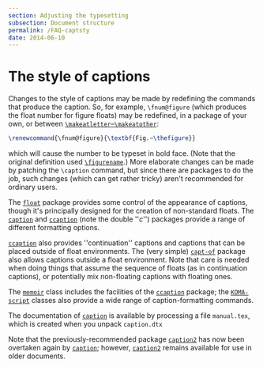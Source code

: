 ```yaml
---
section: Adjusting the typesetting
subsection: Document structure
permalink: /FAQ-captsty
date: 2014-06-10
---
```


# The style of captions

Changes to the style of captions may be made by redefining the commands
that produce the caption.  So, for example, `\fnum@figure` (which
produces the float number for figure floats) may be redefined, in a
package of your own, or between
[`\makeatletter`&ndash;`\makeatother`](FAQ-atsigns.md):
```latex
\renewcommand{\fnum@figure}{\textbf{Fig.~\thefigure}}
```
which will cause the number to be typeset in bold face.  (Note that
the original definition used 
[`\figurename`](FAQ-fixnam.md).)  More elaborate changes can be
made by patching the `\caption` command, but since there are
packages to do the job, such changes (which can get rather tricky)
aren't recommended for ordinary users.

The [`float`](https://ctan.org/pkg/float) package provides some control of the appearance of
captions, though it's principally designed for the creation of
non-standard floats.  The [`caption`](https://ctan.org/pkg/caption) and [`ccaption`](https://ctan.org/pkg/ccaption)
(note the double ''_c_'') packages provide a range of different
formatting options.

[`ccaption`](https://ctan.org/pkg/ccaption) also provides ''continuation'' captions and captions
that can be placed outside of float environments.  The (very simple)
[`capt-of`](https://ctan.org/pkg/capt-of) package also allows captions outside a float
environment.  Note that care is needed when doing things that assume
the sequence of floats (as in continuation captions), or potentially
mix non-floating captions with floating ones.

The [`memoir`](https://ctan.org/pkg/memoir) class includes the facilities of the
[`ccaption`](https://ctan.org/pkg/ccaption) package; the [`KOMA-script`](https://ctan.org/pkg/KOMA-script) classes also
provide a wide range of caption-formatting commands.

The documentation of [`caption`](https://ctan.org/pkg/caption) is available by processing a
file `manual.tex`, which is created when you unpack
`caption.dtx`

Note that the previously-recommended package [`caption2`](https://ctan.org/pkg/caption2) has
now been overtaken again by [`caption`](https://ctan.org/pkg/caption); however,
[`caption2`](https://ctan.org/pkg/caption2) remains available for use in older documents.


